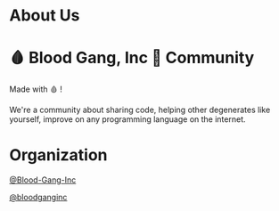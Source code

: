 # About Us

# 🩸 Blood Gang, Inc 🥀 Community
  Made with 🩸 !

We're a community about sharing code, helping other degenerates like yourself, improve on
any programming language on the internet.


# Organization

[@Blood-Gang-Inc](https://github.com/Blood-Gang-Inc) 

[@bloodganginc](https://www.youtube.com/@bloodganginc)
